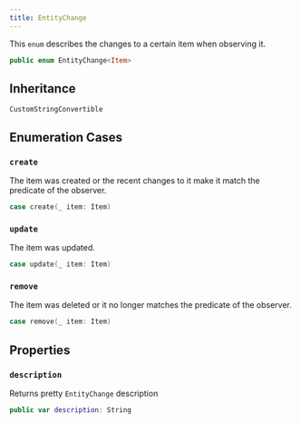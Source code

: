 ```yaml
---
title: EntityChange
---
```


This `enum` describes the changes to a certain item when observing it.

``` swift
public enum EntityChange<Item> 
```

## Inheritance

`CustomStringConvertible`

## Enumeration Cases

### `create`

The item was created or the recent changes to it make it match the predicate of the observer.

``` swift
case create(_ item: Item)
```

### `update`

The item was updated.

``` swift
case update(_ item: Item)
```

### `remove`

The item was deleted or it no longer matches the predicate of the observer.

``` swift
case remove(_ item: Item)
```

## Properties

### `description`

Returns pretty `EntityChange` description

``` swift
public var description: String 
```
